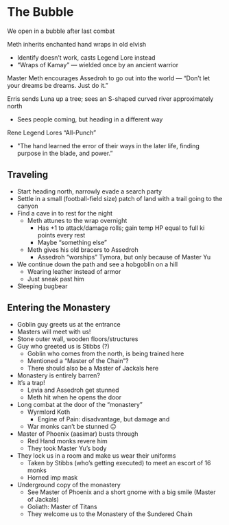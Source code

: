 # The Bubble

We open in a bubble after last combat

Meth inherits enchanted hand wraps in old elvish

- Identify doesn’t work, casts Legend Lore instead
- “Wraps of Kamay” — wielded once by an ancient warrior

Master Meth encourages Assedroh to go out into the world — “Don’t let your dreams be dreams. Just do it.”

  

Erris sends Luna up a tree; sees an S-shaped curved river approximately north

- Sees people coming, but heading in a different way

Rene Legend Lores “All-Punch”

- "The hand learned the error of their ways in the later life, finding purpose in the blade, and power.”

## Traveling

- Start heading north, narrowly evade a search party
- Settle in a small (football-field size) patch of land with a trail going to the canyon
- Find a cave in to rest for the night
    - Meth attunes to the wrap overnight
        - Has +1 to attack/damage rolls; gain temp HP equal to full ki points every rest
        - Maybe “something else”
    - Meth gives his old bracers to Assedroh
        - Assedroh “worships” Tymora, but only because of Master Yu
- We continue down the path and see a hobgoblin on a hill
    - Wearing leather instead of armor
    - Just sneak past him
- Sleeping bugbear

## Entering the Monastery

- Goblin guy greets us at the entrance
- Masters will meet with us!
- Stone outer wall, wooden floors/structures
- Guy who greeted us is Stibbs (?)
    - Goblin who comes from the north, is being trained here
    - Mentioned a “Master of the Chain”?
    - There should also be a Master of Jackals here
- Monastery is entirely barren?
- It’s a trap!
    - Levia and Assedroh get stunned
    - Meth hit when he opens the door
- Long combat at the door of the “monastery”
    - Wyrmlord Koth
        - Engine of Pain: disadvantage, but damage and
    - War monks can’t be stunned ☹️
- Master of Phoenix (aasimar) busts through
    - Red Hand monks revere him
    - They took Master Yu’s body
- They lock us in a room and make us wear their uniforms
    - Taken by Stibbs (who’s getting executed) to meet an escort of 16 monks
    - Horned imp mask
- Underground copy of the monastery
    - See Master of Phoenix and a short gnome with a big smile (Master of Jackals)
    - Goliath: Master of Titans
    - They welcome us to the Monastery of the Sundered Chain
